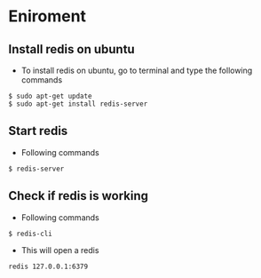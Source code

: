 # Eniroment

## Install redis on ubuntu
* To install redis on ubuntu, go to terminal and type the following commands
```
$ sudo apt-get update
$ sudo apt-get install redis-server
```

## Start redis
* Following commands
```
$ redis-server
```

## Check if redis is working
* Following commands
```
$ redis-cli
```
* This will open a redis
```
redis 127.0.0.1:6379
```